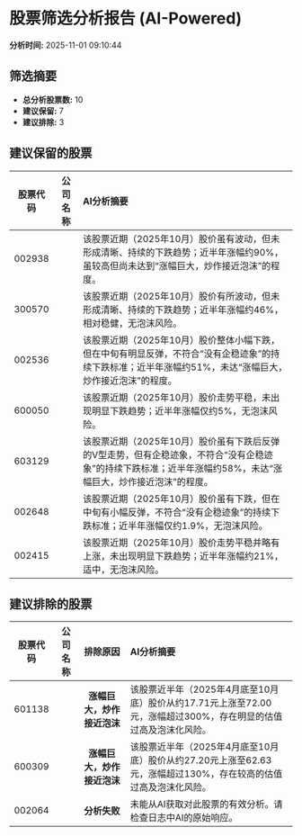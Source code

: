 # 股票筛选分析报告 (AI-Powered)

**分析时间:** 2025-11-01 09:10:44

## 筛选摘要

- **总分析股票数:** 10
- **建议保留:** 7
- **建议排除:** 3

## 建议保留的股票

| 股票代码 | 公司名称 | AI分析摘要 |
|:---:|:---:|:---|
| 002938 |  | 该股票近期（2025年10月）股价虽有波动，但未形成清晰、持续的下跌趋势；近半年涨幅约90%，虽较高但尚未达到“涨幅巨大，炒作接近泡沫”的程度。 |
| 300570 |  | 该股票近期（2025年10月）股价有所波动，但未形成清晰、持续的下跌趋势；近半年涨幅约46%，相对稳健，无泡沫风险。 |
| 002536 |  | 该股票近期（2025年10月）股价整体小幅下跌，但在中旬有明显反弹，不符合“没有企稳迹象”的持续下跌标准；近半年涨幅约51%，未达“涨幅巨大，炒作接近泡沫”的程度。 |
| 600050 |  | 该股票近期（2025年10月）股价走势平稳，未出现明显下跌趋势；近半年涨幅仅约5%，无泡沫风险。 |
| 603129 |  | 该股票近期（2025年10月）股价虽有下跌后反弹的V型走势，但有企稳迹象，不符合“没有企稳迹象”的持续下跌标准；近半年涨幅约58%，未达“涨幅巨大，炒作接近泡沫”的程度。 |
| 002648 |  | 该股票近期（2025年10月）股价虽有下跌，但在中旬有小幅反弹，不符合“没有企稳迹象”的持续下跌标准；近半年涨幅仅约1.9%，无泡沫风险。 |
| 002415 |  | 该股票近期（2025年10月）股价走势平稳并略有上涨，未出现明显下跌趋势；近半年涨幅约21%，适中，无泡沫风险。 |

## 建议排除的股票

| 股票代码 | 公司名称 | 排除原因 | AI分析摘要 |
|:---:|:---:|:---:|:---|
| 601138 |  | **涨幅巨大，炒作接近泡沫** | 该股票近半年（2025年4月底至10月底）股价从约17.71元上涨至72.00元，涨幅超过300%，存在明显的估值过高及泡沫化风险。 |
| 600309 |  | **涨幅巨大，炒作接近泡沫** | 该股票近半年（2025年4月底至10月底）股价从约27.20元上涨至62.63元，涨幅超过130%，存在较高的估值过高及泡沫化风险。 |
| 002064 |  | **分析失败** | 未能从AI获取对此股票的有效分析。请检查日志中AI的原始响应。 |
